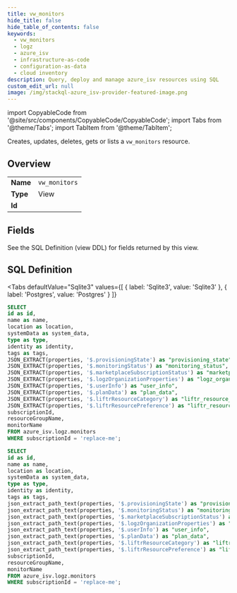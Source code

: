 ```yaml
--- 
title: vw_monitors
hide_title: false
hide_table_of_contents: false
keywords:
  - vw_monitors
  - logz
  - azure_isv
  - infrastructure-as-code
  - configuration-as-data
  - cloud inventory
description: Query, deploy and manage azure_isv resources using SQL
custom_edit_url: null
image: /img/stackql-azure_isv-provider-featured-image.png
---
```


import CopyableCode from '@site/src/components/CopyableCode/CopyableCode';
import Tabs from '@theme/Tabs';
import TabItem from '@theme/TabItem';

Creates, updates, deletes, gets or lists a <code>vw_monitors</code> resource.

## Overview
<table><tbody>
<tr><td><b>Name</b></td><td><code>vw_monitors</code></td></tr>
<tr><td><b>Type</b></td><td>View</td></tr>
<tr><td><b>Id</b></td><td><CopyableCode code="azure_isv.logz.vw_monitors" /></td></tr>
</tbody></table>

## Fields

See the SQL Definition (view DDL) for fields returned by this view.

## SQL Definition

<Tabs
defaultValue="Sqlite3"
values={[
{ label: 'Sqlite3', value: 'Sqlite3' },
{ label: 'Postgres', value: 'Postgres' }
]}
>
<TabItem value="Sqlite3">

```sql
SELECT
id as id,
name as name,
location as location,
systemData as system_data,
type as type,
identity as identity,
tags as tags,
JSON_EXTRACT(properties, '$.provisioningState') as "provisioning_state",
JSON_EXTRACT(properties, '$.monitoringStatus') as "monitoring_status",
JSON_EXTRACT(properties, '$.marketplaceSubscriptionStatus') as "marketplace_subscription_status",
JSON_EXTRACT(properties, '$.logzOrganizationProperties') as "logz_organization_properties",
JSON_EXTRACT(properties, '$.userInfo') as "user_info",
JSON_EXTRACT(properties, '$.planData') as "plan_data",
JSON_EXTRACT(properties, '$.liftrResourceCategory') as "liftr_resource_category",
JSON_EXTRACT(properties, '$.liftrResourcePreference') as "liftr_resource_preference",
subscriptionId,
resourceGroupName,
monitorName
FROM azure_isv.logz.monitors
WHERE subscriptionId = 'replace-me';
```

</TabItem>
<TabItem value="Postgres">

```sql
SELECT
id as id,
name as name,
location as location,
systemData as system_data,
type as type,
identity as identity,
tags as tags,
json_extract_path_text(properties, '$.provisioningState') as "provisioning_state",
json_extract_path_text(properties, '$.monitoringStatus') as "monitoring_status",
json_extract_path_text(properties, '$.marketplaceSubscriptionStatus') as "marketplace_subscription_status",
json_extract_path_text(properties, '$.logzOrganizationProperties') as "logz_organization_properties",
json_extract_path_text(properties, '$.userInfo') as "user_info",
json_extract_path_text(properties, '$.planData') as "plan_data",
json_extract_path_text(properties, '$.liftrResourceCategory') as "liftr_resource_category",
json_extract_path_text(properties, '$.liftrResourcePreference') as "liftr_resource_preference",
subscriptionId,
resourceGroupName,
monitorName
FROM azure_isv.logz.monitors
WHERE subscriptionId = 'replace-me';
```

</TabItem>
</Tabs>

